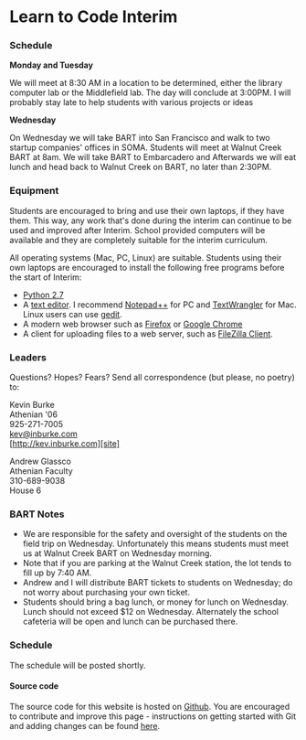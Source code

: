 <link href="http://kevinburke.bitbucket.org/markdowncss/markdown.css" rel="stylesheet"></link>

# Learn to Code Interim

### Schedule

**Monday and Tuesday**

We will meet at 8:30 AM in a location to be determined, either the library
computer lab or the Middlefield lab. The day will conclude at 3:00PM. I will
probably stay late to help students with various projects or ideas


**Wednesday**

On Wednesday we will take BART into San Francisco and walk to two startup
companies' offices in SOMA. Students will meet at Walnut Creek BART at 8am. We
will take BART to Embarcadero and Afterwards we will eat lunch and head back to
Walnut Creek on BART, no later than 2:30PM.


### Equipment

Students are encouraged to bring and use their own laptops, if they have them.
This way, any work that's done during the interim can continue to be used and
improved after Interim. School provided computers will be available and they
are completely suitable for the interim curriculum.

All operating systems (Mac, PC, Linux) are suitable. Students using their own
laptops are encouraged to install the following free programs before the start
of Interim:

- [Python 2.7](http://wiki.python.org/moin/BeginnersGuide/Download)
- A [text editor][editor]. I recommend [Notepad++][notepad] for PC and
  [TextWrangler][wrangler] for Mac. Linux users can use [gedit][gedit].
- A modern web browser such as [Firefox][firefox] or [Google Chrome][chrome]
- A client for uploading files to a web server, such as [FileZilla Client][filezilla].

### Leaders

Questions? Hopes? Fears? Send all correspondence (but please, no poetry) to:

Kevin Burke<br/>
Athenian '06<br />
925-271-7005<br />
[kev@inburke.com][email]<br />
[http://kev.inburke.com][site]<br />

[email]: mailto:kev@inburke.com
[site]: http://kev.inburke.com

Andrew Glassco<br/>
Athenian Faculty<br />
310-689-9038<br />
House 6<br />


### BART Notes

- We are responsible for the safety and oversight of the students on the field
trip on Wednesday. Unfortunately this means students must meet us at Walnut
Creek BART on Wednesday morning.
- Note that if you are parking at the Walnut Creek station, the lot tends to
fill up by 7:40 AM.
- Andrew and I will distribute BART tickets to students on Wednesday; do not
worry about purchasing your own ticket.
- Students should bring a bag lunch, or money for lunch on Wednesday. Lunch
should not exceed $12 on Wednesday. Alternately the school cafeteria will be
open and lunch can be purchased there.

[notepad]: http://notepad-plus-plus.org/
[wrangler]: http://www.barebones.com/products/textwrangler/
[editor]: http://www.lifehack.org/articles/technology/why-geeks-love-plain-text-and-why-you-should-too.html
[gedit]: http://projects.gnome.org/gedit/
[firefox]: http://www.mozilla.org/en-US/firefox/new/
[chrome]: https://www.google.com/intl/en/chrome/browser/
[filezilla]: http://filezilla-project.org/

### Schedule

The schedule will be posted shortly.

#### Source code

The source code for this website is hosted on [Github][athenian.me]. You are
encouraged to contribute and improve this page - instructions on getting
started with Git and adding changes can be found [here][bootcamp].

[athenian.me]: https://github.com/kevinburke/athenian.me
[bootcamp]: https://help.github.com/categories/54/articles

